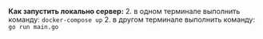 **Как запустить локально сервер:**
2. в одном терминале выполнить команду: ````docker-compose up````
2. в другом терминале выполнить команду: ````go run main.go````
